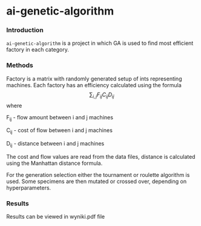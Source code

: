 # ai-genetic-algorithm

### **Introduction**
`ai-genetic-algorithm` is a project in which GA is used to find most efficient factory in each category.

### **Methods**
Factory is a matrix with randomly generated setup of ints representing machines. Each factory has an efficiency calculated  using the formula
$$ \sum_{i,j} F_{ij} C_{ij} D_{ij} $$
where

F<sub>ij</sub> - flow amount between i and j machines

C<sub>ij</sub> - cost of flow between i and j machines

D<sub>ij</sub> - distance between i and j machines

The cost and flow values are read from the data files, distance is calculated using the Manhattan distance formula.

For the generation selection either the tournament or roulette algorithm is used. Some specimens are then mutated or crossed over, depending on hyperparameters.

### **Results**
Results can be viewed in wyniki.pdf file
